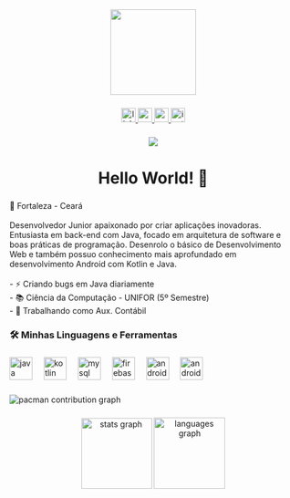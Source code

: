 <div align="center">
  <img height="150" src="https://media.giphy.com/media/M9gbBd9nbDrOTu1Mqx/giphy.gif"  />
</div>

###

<div align="center">
  <a href="https://www.linkedin.com/in/italocards/" target="_blank">
    <img src="https://img.shields.io/static/v1?message=LinkedIn&logo=linkedin&label=&color=0077B5&logoColor=white&labelColor=&style=for-the-badge" height="25" alt="linkedin logo"  />
  </a>
  <a href="mailto:joaoitalo5002@gmail.com" target="_blank">
    <img src="https://img.shields.io/static/v1?message=Gmail&logo=gmail&label=&color=D14836&logoColor=white&labelColor=&style=for-the-badge" height="25" alt="gmail logo"  />
  </a>
  <a href="https://italocards.github.io/portifolio-web/" target="_blank">
    <img src="https://img.shields.io/static/v1?message=Portfolio&logo=matrix&label=&color=000000&logoColor=&labelColor=&style=for-the-badge" height="25" alt="matrix logo"  />
  </a>
  <a href="https://www.instagram.com/italolimaj/" target="_blank">
    <img src="https://img.shields.io/static/v1?message=Instagram&logo=instagram&label=&color=E4405F&logoColor=white&labelColor=&style=for-the-badge" height="25" alt="instagram logo"  />
  </a>
</div>

###

<div align="center">
  <img src="https://visitor-badge.laobi.icu/badge?page_id=italocards.italocards&"  />
</div>

###

<h1 align="center">Hello World! 👋</h1>

###

<p align="left">📍 Fortaleza - Ceará<br><br>Desenvolvedor Junior apaixonado por criar aplicações inovadoras. Entusiasta em back-end com Java, focado em arquitetura de software e boas práticas de programação. Desenrolo o básico de Desenvolvimento Web e também possuo conhecimento mais aprofundado em desenvolvimento Android com Kotlin e Java.<br><br>- ⚡ Criando bugs em Java diariamente<br>- 📚 Ciência da Computação - UNIFOR (5º Semestre)<br>- 🔭 Trabalhando como Aux. Contábil</p>

###

<h3 align="left">🛠 Minhas Linguagens e Ferramentas</h3>

###

<div align="left">
  <img src="https://cdn.jsdelivr.net/gh/devicons/devicon/icons/java/java-original.svg" height="40" alt="java logo"  />
  <img width="12" />
  <img src="https://cdn.jsdelivr.net/gh/devicons/devicon/icons/kotlin/kotlin-original.svg" height="40" alt="kotlin logo"  />
  <img width="12" />
  <img src="https://cdn.jsdelivr.net/gh/devicons/devicon/icons/mysql/mysql-original.svg" height="40" alt="mysql logo"  />
  <img width="12" />
  <img src="https://cdn.jsdelivr.net/gh/devicons/devicon/icons/firebase/firebase-plain.svg" height="40" alt="firebase logo"  />
  <img width="12" />
  <img src="https://cdn.jsdelivr.net/gh/devicons/devicon/icons/android/android-original.svg" height="40" alt="android logo"  />
  <img width="12" />
  <img src="https://cdn.jsdelivr.net/gh/devicons/devicon/icons/androidstudio/androidstudio-original.svg" height="40" alt="androidstudio logo"  />
</div>

###

<picture>
  <source media="(prefers-color-scheme: dark)" srcset="https://raw.githubusercontent.com/italocards/italocards/output/pacman-contribution-graph-dark.svg">
  <source media="(prefers-color-scheme: light)" srcset="https://raw.githubusercontent.com/italocards/italocards/output/pacman-contribution-graph.svg">
  <img alt="pacman contribution graph" src="https://raw.githubusercontent.com/italocards/italocards/output/pacman-contribution-graph.svg">
</picture>

###

<div align="center">
  <img src="https://github-readme-stats.vercel.app/api?username=italocards&hide_title=false&hide_rank=false&show_icons=true&include_all_commits=true&count_private=true&disable_animations=false&theme=github_dark&locale=en&hide_border=false&order=1" height="124" alt="stats graph"  />
  <img src="https://github-readme-stats.vercel.app/api/top-langs?username=italocards&locale=en&hide_title=false&layout=compact&card_width=320&langs_count=5&theme=github_dark&hide_border=false&order=2" height="125" alt="languages graph"  />
</div>

###
